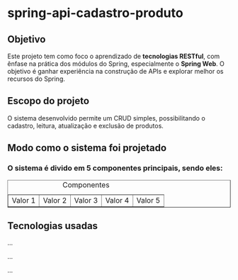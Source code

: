 <h1>spring-api-cadastro-produto</h1>

<h2>Objetivo</h2>
<p>Este projeto tem como foco o aprendizado de <strong>tecnologias RESTful</strong>, com ênfase na prática dos módulos do Spring, especialmente o <strong>Spring Web</strong>. O objetivo é ganhar experiência na construção de APIs e explorar melhor os recursos do Spring.</p>

<h2>Escopo do projeto</h2>
<p>O sistema desenvolvido permite um CRUD simples, possibilitando o cadastro, leitura, atualização e exclusão de produtos.</p>

<h2>Modo como o sistema foi projetado</h2>
<h3>O sistema é divido em 5 componentes principais, sendo eles: </h3>
<table border="1">
    <caption>Componentes</caption>
    <tr>
        <td>Valor 1</td>
        <td>Valor 2</td>
        <td>Valor 3</td>
        <td>Valor 4</td>
        <td>Valor 5</td>
    </tr>
</table>

<h2>Tecnologias usadas</h2>
<p>...</p>
<p>...</p>
<p>...</p>

